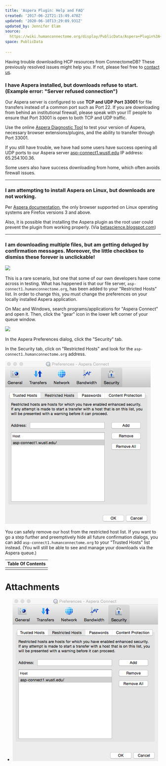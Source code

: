 ```yaml
---
title: 'Aspera Plugin: Help and FAQ'
created: '2017-06-22T21:15:49.478Z'
updated: '2020-06-10T13:29:09.931Z'
updated_by: Jennifer Elam
source: 
  https://wiki.humanconnectome.org/display/PublicData/Aspera+Plugin%3A+Help+and+FAQ
space: PublicData

---
```

Having trouble downloading HCP resources from ConnectomeDB? These previously resolved issues might help you. If not, please feel free to [contact us](http://devadmin.humanconnectome.org/contact/index.php).

### **I have Aspera installed, but downloads refuse to start. (Example error: "Server refused connection")**

Our Aspera server is configured to use **TCP and UDP Port 33001** for file transfers instead of a common port such as Port 22. If you are downloading from behind an institutional firewall, please speak with your IT people to ensure that Port 33001 is open to both TCP and UDP traffic.

Use the online [Aspera Diagnostic Tool](https://test-connect.asperasoft.com/) to test your version of Aspera, necessary browser extensions/plugins, and the ability to transfer through Port 33001.  

If you still have trouble, we have had some users have success opening all UDP ports to our Aspera server [asp-connect1.wustl.edu](http://asp-connect1.wustl.edu) IP address: 65.254.100.36.

Some users also have success downloading from home, which often avoids firewall issues.

  




---

### **I am attempting to install Aspera on Linux, but downloads are not working.**

Per [Aspera documentation](http://download.asperasoft.com/download/docs/connect/2.3/aspera-connect-linux.html), the only browser supported on Linux operating systems are Firefox versions 3 and above.

Also, it is possible that installing the Aspera plugin as the root user could prevent the plugin from working properly. (Via [betascience.blogspot.com](http://betascience.blogspot.com/2010/02/using-aspera-instead-of-ftp-to-download.html))

  




---

### **I am downloading multiple files, but am getting deluged by confirmation messages. Moreover, the little checkbox to dismiss these forever is unclickable!**

 ![](http://devadmin.humanconnectome.org/img/tutorial/Aspera-instructions/aspera-confirm-connect-disabled.png) 

This is a rare scenario, but one that some of our own developers have come across in testing. What has happened is that our file server, `asp-connect1.humanconnectome.org`, has been added to your "Restricted Hosts" list. In order to change this, you must change the preferences on your locally installed Aspera application.

On Mac and Windows, search programs/applications for "Aspera Connect" and open it. Then, click the "gear" icon in the lower left corner of your queue window.

 ![](http://devadmin.humanconnectome.org/img/tutorial/Aspera-instructions/aspera-preferences-windows.png) 

In the Aspera Preferences dialog, click the "Security" tab.

In the Security tab, click on "Restricted Hosts" and look for the `asp-connect1.humanconnectome.org` address.

  


 ![](./assets/AsperaRestrURL.png) 

You can safely remove our host from the restricted host list. If you want to go a step further and preemptively hide all future confirmation dialogs, you can add `asp-connect1.humanconnectome.org` to your "Trusted Hosts" list instead. (You will still be able to see and manage your downloads via the Aspera queue.)

  




| Table Of Contents |
| --- |
|  |

  




# Attachments

- ![](./assets/AsperaRestrURL.png)